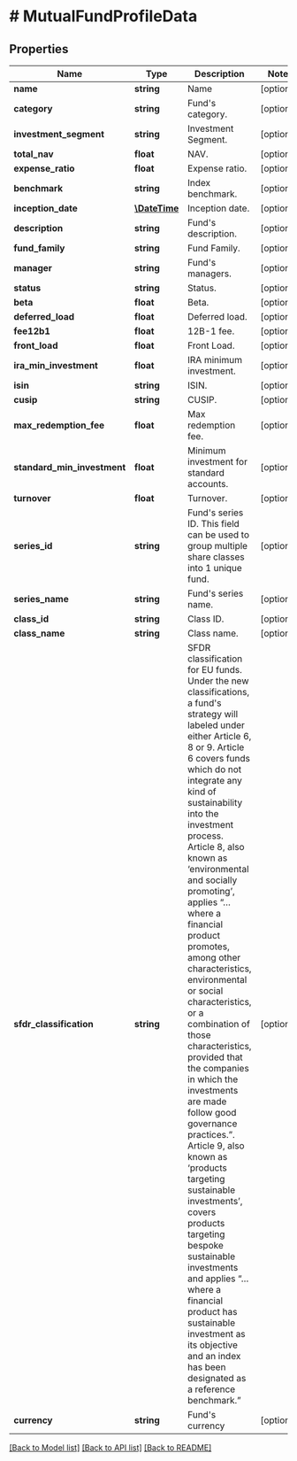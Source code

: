 # # MutualFundProfileData

## Properties

Name | Type | Description | Notes
------------ | ------------- | ------------- | -------------
**name** | **string** | Name | [optional]
**category** | **string** | Fund&#39;s category. | [optional]
**investment_segment** | **string** | Investment Segment. | [optional]
**total_nav** | **float** | NAV. | [optional]
**expense_ratio** | **float** | Expense ratio. | [optional]
**benchmark** | **string** | Index benchmark. | [optional]
**inception_date** | [**\DateTime**](\DateTime.md) | Inception date. | [optional]
**description** | **string** | Fund&#39;s description. | [optional]
**fund_family** | **string** | Fund Family. | [optional]
**manager** | **string** | Fund&#39;s managers. | [optional]
**status** | **string** | Status. | [optional]
**beta** | **float** | Beta. | [optional]
**deferred_load** | **float** | Deferred load. | [optional]
**fee12b1** | **float** | 12B-1 fee. | [optional]
**front_load** | **float** | Front Load. | [optional]
**ira_min_investment** | **float** | IRA minimum investment. | [optional]
**isin** | **string** | ISIN. | [optional]
**cusip** | **string** | CUSIP. | [optional]
**max_redemption_fee** | **float** | Max redemption fee. | [optional]
**standard_min_investment** | **float** | Minimum investment for standard accounts. | [optional]
**turnover** | **float** | Turnover. | [optional]
**series_id** | **string** | Fund&#39;s series ID. This field can be used to group multiple share classes into 1 unique fund. | [optional]
**series_name** | **string** | Fund&#39;s series name. | [optional]
**class_id** | **string** | Class ID. | [optional]
**class_name** | **string** | Class name. | [optional]
**sfdr_classification** | **string** | SFDR classification for EU funds. Under the new classifications, a fund&#39;s strategy will labeled under either Article 6, 8 or 9. Article 6 covers funds which do not integrate any kind of sustainability into the investment process. Article 8, also known as ‘environmental and socially promoting’, applies “… where a financial product promotes, among other characteristics, environmental or social characteristics, or a combination of those characteristics, provided that the companies in which the investments are made follow good governance practices.”. Article 9, also known as ‘products targeting sustainable investments’, covers products targeting bespoke sustainable investments and applies “… where a financial product has sustainable investment as its objective and an index has been designated as a reference benchmark.” | [optional]
**currency** | **string** | Fund&#39;s currency | [optional]

[[Back to Model list]](../../README.md#models) [[Back to API list]](../../README.md#endpoints) [[Back to README]](../../README.md)
